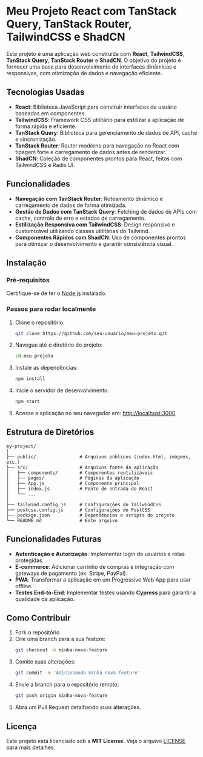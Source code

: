
# Meu Projeto React com TanStack Query, TanStack Router, TailwindCSS e ShadCN

Este projeto é uma aplicação web construída com **React**, **TailwindCSS**, **TanStack Query**, **TanStack Router** e **ShadCN**. O objetivo do projeto é fornecer uma base para desenvolvimento de interfaces dinâmicas e responsivas, com otimização de dados e navegação eficiente.

## Tecnologias Usadas

- **React**: Biblioteca JavaScript para construir interfaces de usuário baseadas em componentes.
- **TailwindCSS**: Framework CSS utilitário para estilizar a aplicação de forma rápida e eficiente.
- **TanStack Query**: Biblioteca para gerenciamento de dados de API, cache e sincronização.
- **TanStack Router**: Router moderno para navegação no React com tipagem forte e carregamento de dados antes de renderizar.
- **ShadCN**: Coleção de componentes prontos para React, feitos com TailwindCSS e Radix UI.

## Funcionalidades

- **Navegação com TanStack Router**: Roteamento dinâmico e carregamento de dados de forma otimizada.
- **Gestão de Dados com TanStack Query**: Fetching de dados de APIs com cache, controle de erro e estados de carregamento.
- **Estilização Responsiva com TailwindCSS**: Design responsivo e customizável utilizando classes utilitárias do Tailwind.
- **Componentes Rápidos com ShadCN**: Uso de componentes prontos para otimizar o desenvolvimento e garantir consistência visual.

## Instalação

### Pré-requisitos

Certifique-se de ter o [Node.js](https://nodejs.org/) instalado.

### Passos para rodar localmente

1. Clone o repositório:

   ```bash
   git clone https://github.com/seu-usuario/meu-projeto.git
   ```

2. Navegue até o diretório do projeto:

   ```bash
   cd meu-projeto
   ```

3. Instale as dependências:

   ```bash
   npm install
   ```

4. Inicie o servidor de desenvolvimento:

   ```bash
   npm start
   ```

5. Acesse a aplicação no seu navegador em: [http://localhost:3000](http://localhost:3000)

## Estrutura de Diretórios

```
my-project/
│
├── public/                # Arquivos públicos (index.html, imagens, etc.)
├── src/                   # Arquivos fonte da aplicação
│   ├── components/        # Componentes reutilizáveis
│   ├── pages/             # Páginas da aplicação
│   ├── App.js             # Componente principal
│   ├── index.js           # Ponto de entrada do React
│   └── ...
│
├── tailwind.config.js     # Configurações do TailwindCSS
├── postcss.config.js      # Configurações do PostCSS
├── package.json           # Dependências e scripts do projeto
└── README.md              # Este arquivo
```

## Funcionalidades Futuras

- **Autenticação e Autorização**: Implementar login de usuários e rotas protegidas.
- **E-commerce**: Adicionar carrinho de compras e integração com gateways de pagamento (ex: Stripe, PayPal).
- **PWA**: Transformar a aplicação em um Progressive Web App para usar offline.
- **Testes End-to-End**: Implementar testes usando **Cypress** para garantir a qualidade da aplicação.

## Como Contribuir

1. Fork o repositório
2. Crie uma branch para a sua feature:
   ```bash
   git checkout -b minha-nova-feature
   ```
3. Comite suas alterações:
   ```bash
   git commit -m 'Adicionando minha nova feature'
   ```
4. Envie a branch para o repositório remoto:
   ```bash
   git push origin minha-nova-feature
   ```
5. Abra um Pull Request detalhando suas alterações.

## Licença

Este projeto está licenciado sob a **MIT License**. Veja o arquivo [LICENSE](LICENSE) para mais detalhes.
